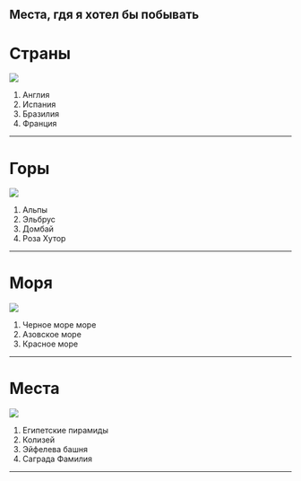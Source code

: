 ## Места, гдя я хотел бы побывать

# Страны
![](countries.jpg)

1. Англия
2. Испания
3. Бразилия
4. Франция

---
# Горы

![](mountains.jpg)

1. Альпы
2. Эльбрус
3. Домбай
4. Роза Хутор

---
# Моря
![](seas.jpg)

1. Черное море море
2. Азовское море
3. Красное море
---
# Места
![](places.jpg)

1. Египетские пирамиды
2. Колизей
3. Эйфелева башня 
4. Саграда Фамилия
---